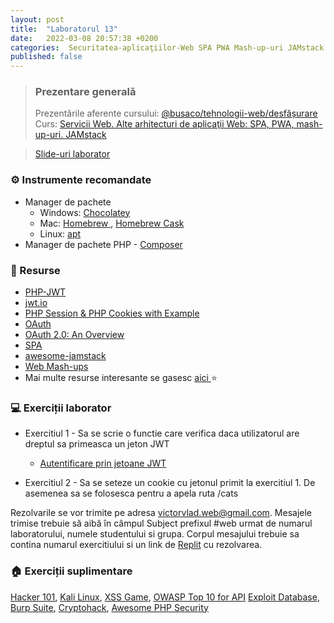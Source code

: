 ```yaml
---
layout: post
title:  "Laboratorul 13"
date:   2022-03-08 20:57:38 +0200
categories:  Securitatea-aplicaţiilor-Web SPA PWA Mash-up-uri JAMstack
published: false
---
```


> ### ️Prezentare generală
> Prezentările aferente cursului: <a href="https://profs.info.uaic.ro/~busaco/teach/courses/web/web-film.html" target="_blank">@busaco/tehnologii-web/desfășurare </a> \
> Curs: <a href="https://profs.info.uaic.ro/~busaco/teach/courses/web/presentations/web11ServiciiWeb-Mashups-SPA-PWA.pdf" target="_blank">Servicii Web. Alte arhitecturi de aplicaţii Web: SPA, PWA, mash-up-uri. JAMstack</a> 

<blockquote class="slides">
    <a href="https://docs.google.com/presentation/d/e/2PACX-1vQpcOR4r7PwJNFa5_PwZ_F0DGx2FnMjgPjm0LXmT7W6GaEdE3bgDKcb2TL2dZTtJJU_ekfFaEShKPan/pub?start=false&loop=false&delayms=3000" class="slides-link">Slide-uri laborator</a>
</blockquote>

### ⚙️ Instrumente recomandate
- Manager de pachete
  - Windows: <a href="https://chocolatey.org" target="_blank">Chocolatey </a>
  - Mac: <a href="https://chocolatey.org" target="_blank">Homebrew </a>, <a href="https://github.com/Homebrew/homebrew-cask" target="_blank">Homebrew Cask </a>
  - Linux: <a href="https://linuxize.com/post/how-to-use-apt-command/" target="_blank">apt </a>
- Manager de pachete PHP - <a href="https://getcomposer.org/" target="_blank">Composer</a>

### 📖 Resurse
- <a href="https://github.com/firebase/php-jwt">PHP-JWT</a>
- <a href="https://jwt.io/">jwt.io</a>
- <a href="https://www.guru99.com/cookies-and-sessions.html">PHP Session & PHP Cookies with Example</a>
- <a href="https://www.php.net/manual/en/book.oauth.php"> OAuth </a>
- <a href="https://www.youtube.com/watch?v=CPbvxxslDTU"> OAuth 2.0: An Overview </a>
- <a href="https://devopedia.org/single-page-application">SPA</a>
- <a href="https://github.com/automata/awesome-jamstack">awesome-jamstack</a>
- <a href="https://www.programmableweb.com/mashups/directory"> Web Mash-ups </a>
- Mai multe resurse interesante se gasesc   <a href="https://profs.info.uaic.ro/~busaco/teach/courses/web/web-film.html#week14" target="_blank">aici </a> ⭐

### 💻 Exerciții laborator
- <span>Exercitiul 1 - Sa se scrie o functie care verifica daca utilizatorul are dreptul sa primeasca un jeton JWT</span>
  - <a href="https://github.com/victorvlad19/web/raw/master/_posts/code/13/auth.zip" target="_blank">Autentificare prin jetoane JWT</a>

- <span>Exercitiul 2 - Sa se seteze un cookie cu jetonul primit la exercitiul 1. De asemenea sa se folosesca pentru a apela ruta /cats </span>

Rezolvarile se vor trimite pe adresa <a href="mailto:victorvlad.web@gmail.com" target="_blank">victorvlad.web@gmail.com</a>. Mesajele trimise  trebuie să aibă în câmpul Subject prefixul #web urmat de numarul laboratorului, numele studentului si grupa.
Corpul mesajului trebuie sa contina numarul exercitiului si un link de <a href="https://replit.com" target="_blank">Replit</a> cu rezolvarea.

### 🏠 Exerciții suplimentare
<a href="https://www.hacker101.com/">Hacker 101</a>,
<a href="https://www.kali.org/" target="_blank">Kali Linux</a>,
<a href="https://xss-game.appspot.com/" target="_blank">XSS Game</a>,
<a href="https://application.security/free/owasp-top-10-API">OWASP Top 10 for API</a>
<a href="https://www.exploit-db.com/">Exploit Database</a>,
<a href="https://portswigger.net/burp">Burp Suite</a>,
<a href="https://cryptohack.org/challenges/">Cryptohack</a>,
<a href="https://github.com/guardrailsio/awesome-php-security">Awesome PHP Security</a>